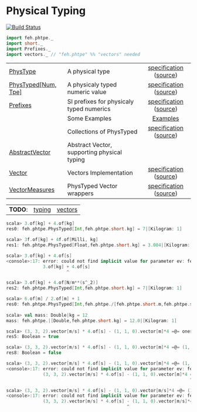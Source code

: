 Physical Typing
=====

[![Build Status](https://travis-ci.org/fehu/phtpe.svg?branch=master)](https://travis-ci.org/fehu/phtpe)

```scala
import feh.phtpe._
import short._
import Prefixes._
import vectors._ // "feh.phtpe" %% "vectors" needed
```

|   |   |   |
|:--|:--|:-:|
|[PhysType](phtpe/src/main/scala/feh/phtpe/PhysType.scala)|A physical type|[specification](test-reports/feh.phtpe.PhysTypeSpec.md) ([source](phtpe/src/test/scala/feh/phtpe/PhysTypeSpec.scala))|
|[PhysTyped[Num, Tpe]](phtpe/src/main/scala/feh/phtpe/PhysTyped.scala)|A physicaly typed numeric value|[specification](test-reports/feh.phtpe.PhysTypedSpec.md) ([source](phtpe/src/test/scala/feh/phtpe/PhysTypedSpec.scala))|
|[Prefixes](phtpe/src/main/scala/feh/phtpe/Prefixes.scala)|SI prefixes for physicaly typed numerics|[specification](test-reports/feh.phtpe.PhysTypedPrefixSpec.md) ([source](phtpe/src/test/scala/feh/phtpe/PhysTypedPrefixSpec.scala))|
| | Some Examples | [Examples](test-reports/feh.phtpe.MiscExamples.md) |
| | Collections of PhysTyped |[specification](test-reports/feh.phtpe.CollectionsOfPhisTypedSpec.md) ([source](phtpe/src/test/scala/feh/phtpe/CollectionsOfPhisTypedSpec.scala))|
|[AbstractVector](phtpe/src/main/scala/feh/phtpe/AbstractVector.scala)| Abstract Vector, supporting physical typing | |
|[Vector](vectors/src/main/scala/feh/phtpe/vectors/Vector.scala)| Vectors Implementation | [specification](test-reports/feh.phtpe.vectors.VectorsSpec.md) ([source](vectors/src/test/scala/feh/phtpe/vectors/VectorsSpec.scala))|
|[VectorMeasures](vectors/src/main/scala/feh/phtpe/vectors/VectorMeasures.scala)| PhysTyped Vector wrappers | [specification](test-reports/feh.phtpe.vectors.VectorMeasuresSpec.md) ([source](vectors/src/test/scala/feh/phtpe/vectors/VectorMeasuresSpec.scala))|

|   |   |   |
|:--|:-:|:-:|
|**TODO**:| [typing](phtpe/TODO.md) | [vectors](vectors/TODO.md) |

```scala
scala> 3.of[kg] + 4.of[kg]
res0: feh.phtpe.PhysTyped[Int,feh.phtpe.short.kg] = 7|[Kilogram: 1]

scala> 3f.of[kg] + 4f.of[Milli, kg]
res1: feh.phtpe.PhysTyped[Float,feh.phtpe.short.kg] = 3.004|[Kilogram: 1]

scala> 3.of[kg] + 4.of[s]
<console>:17: error: could not find implicit value for parameter ev: feh.phtpe.PhysTypeEqualEvidence[feh.phtpe.short.kg,feh.phtpe.short.s]
              3.of[kg] + 4.of[s]
                       ^

scala> 3.of[kg] + 4.of[N/m**(s^_2)]
res2: feh.phtpe.PhysTyped[Int,feh.phtpe.short.kg] = 7|[Kilogram: 1]

scala> 6.of[m] / 2.of[m] + 1
res0: feh.phtpe.PhysTyped[Int,feh.phtpe./[feh.phtpe.short.m,feh.phtpe.short.m]] = 4|[Neutral: 0]
              
scala> val mass: Double|kg = 12
mass: feh.phtpe.|[Double,feh.phtpe.short.kg] = 12.0|[Kilogram: 1]

scala> (3, 3, 2).vector[m/s] * 4.of[s] - (1, 1, 0).vector[m]*4 =@= ones[Int, _3].of[m]*8
res5: Boolean = true

scala> (3, 3, 2).vector[m/s] * 4.of[s] - (1, 1, 0).vector[m]*4 =@= (1, 2, 3).vector[m]
res8: Boolean = false

scala> (3, 3, 2).vector[m/s] * 4.of[s] - (1, 1, 0).vector[m]*4 =@= (1, 2, 3).vector[kg]
<console>:17: error: could not find implicit value for parameter ev: feh.phtpe.PhysTypeEqualEvidence[feh.phtpe.**[feh.phtpe./[feh.phtpe.short.m,feh.phtpe.short.s],feh.phtpe.short.s],feh.phtpe.short.kg]
              (3, 3, 2).vector[m/s] * 4.of[s] - (1, 1, 0).vector[m]*4 =@= (1, 2, 3).vector[kg]
                                                                      ^              

scala> (3, 3, 2).vector[m/s] * 4.of[s] - (1, 1, 0).vector[m/s]*4 =@= (1, 2, 3).vector[m/s]
<console>:17: error: could not find implicit value for parameter ev: feh.phtpe.PhysTypeEqualEvidence[feh.phtpe.**[feh.phtpe./[feh.phtpe.short.m,feh.phtpe.short.s],feh.phtpe.short.s],feh.phtpe./[feh.phtpe.short.m,feh.phtpe.short.s]]
              (3, 3, 2).vector[m/s] * 4.of[s] - (1, 1, 0).vector[m/s]*4 =@= (1, 2, 3).vector[m/s]
                                              ^              

```
